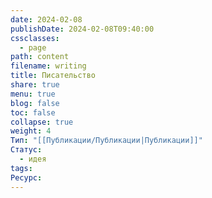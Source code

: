 ```yaml
---
date: 2024-02-08
publishDate: 2024-02-08T09:40:00
cssclasses:
  - page
path: content
filename: writing
title: Писательство
share: true
menu: true
blog: false
toc: false
collapse: true
weight: 4
Тип: "[[Публикации/Публикации|Публикации]]"
Статус:
  - идея
tags: 
Ресурс: 
---
```



